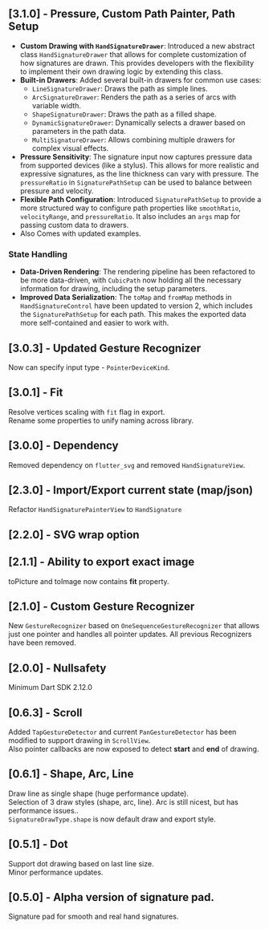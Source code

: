 ## [3.1.0] - Pressure, Custom Path Painter, Path Setup 
- **Custom Drawing with `HandSignatureDrawer`**: Introduced a new abstract class `HandSignatureDrawer` that allows for complete customization of how signatures are drawn. This provides developers with the flexibility to implement their own drawing logic by extending this class.
- **Built-in Drawers**: Added several built-in drawers for common use cases:
  - `LineSignatureDrawer`: Draws the path as simple lines.
  - `ArcSignatureDrawer`: Renders the path as a series of arcs with variable width.
  - `ShapeSignatureDrawer`: Draws the path as a filled shape.
  - `DynamicSignatureDrawer`: Dynamically selects a drawer based on parameters in the path data.
  - `MultiSignatureDrawer`: Allows combining multiple drawers for complex visual effects.
- **Pressure Sensitivity**: The signature input now captures pressure data from supported devices (like a stylus). This allows for more realistic and expressive signatures, as the line thickness can vary with pressure. The `pressureRatio` in `SignaturePathSetup` can be used to balance between pressure and velocity.
- **Flexible Path Configuration**: Introduced `SignaturePathSetup` to provide a more structured way to configure path properties like `smoothRatio`, `velocityRange`, and `pressureRatio`. It also includes an `args` map for passing custom data to drawers.
- Also Comes with updated examples.

### State Handling
- **Data-Driven Rendering**: The rendering pipeline has been refactored to be more data-driven, with `CubicPath` now holding all the necessary information for drawing, including the setup parameters.
- **Improved Data Serialization**: The `toMap` and `fromMap` methods in `HandSignatureControl` have been updated to version 2, which includes the `SignaturePathSetup` for each path. This makes the exported data more self-contained and easier to work with.

## [3.0.3] - Updated Gesture Recognizer
Now can specify input type - `PointerDeviceKind`.
## [3.0.1] - Fit
Resolve vertices scaling with `fit` flag in export.\
Rename some properties to unify naming across library.
## [3.0.0] - Dependency
Removed dependency on `flutter_svg` and removed `HandSignatureView`.
## [2.3.0] - Import/Export current state (map/json)
Refactor `HandSignaturePainterView` to `HandSignature`
## [2.2.0] - SVG wrap option
## [2.1.1] - Ability to export exact image
toPicture and toImage now contains **fit** property.
## [2.1.0] - Custom Gesture Recognizer
New `GestureRecognizer` based on `OneSequenceGestureRecognizer` that allows just one pointer and handles all pointer updates.
All previous Recognizers have been removed.
## [2.0.0] - Nullsafety
Minimum Dart SDK 2.12.0
## [0.6.3] - Scroll
Added `TapGestureDetector` and current `PanGestureDetector` has been modified to support drawing in `ScrollView`.\
Also pointer callbacks are now exposed to detect **start** and **end** of drawing.
## [0.6.1] - Shape, Arc, Line
Draw line as single shape (huge performance update).\
Selection of 3 draw styles (shape, arc, line). Arc is still nicest, but has performance issues..\
`SignatureDrawType.shape` is now default draw and export style.
## [0.5.1] - Dot
Support dot drawing based on last line size.\
Minor performance updates.
## [0.5.0] - Alpha version of signature pad.
Signature pad for smooth and real hand signatures.
